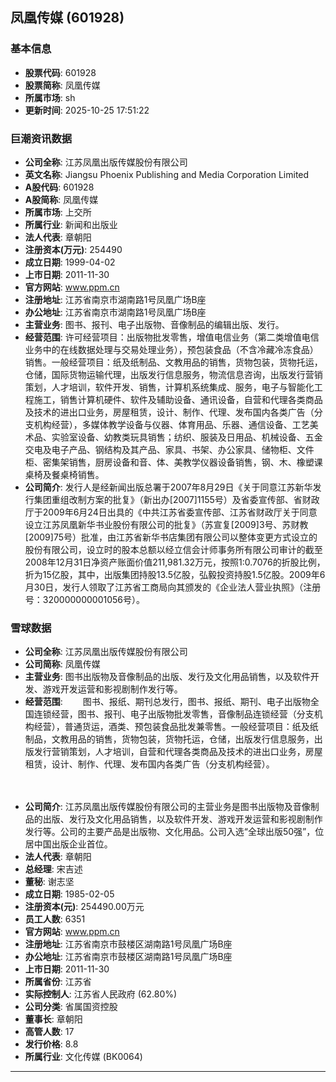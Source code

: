 ## 凤凰传媒 (601928)

### 基本信息

- **股票代码**: 601928
- **股票简称**: 凤凰传媒
- **所属市场**: sh
- **更新时间**: 2025-10-25 17:51:22

### 巨潮资讯数据

- **公司全称**: 江苏凤凰出版传媒股份有限公司
- **英文名称**: Jiangsu Phoenix Publishing and Media Corporation Limited
- **A股代码**: 601928
- **A股简称**: 凤凰传媒
- **所属市场**: 上交所
- **所属行业**: 新闻和出版业
- **法人代表**: 章朝阳
- **注册资本(万元)**: 254490
- **成立日期**: 1999-04-02
- **上市日期**: 2011-11-30
- **官方网站**: www.ppm.cn
- **注册地址**: 江苏省南京市湖南路1号凤凰广场B座
- **办公地址**: 江苏省南京市湖南路1号凤凰广场B座
- **主营业务**: 图书、报刊、电子出版物、音像制品的编辑出版、发行。
- **经营范围**: 许可经营项目：出版物批发零售，增值电信业务（第二类增值电信业务中的在线数据处理与交易处理业务），预包装食品（不含冷藏冷冻食品）销售。一般经营项目：纸及纸制品、文教用品的销售，货物包装，货物托运，仓储，国际货物运输代理，出版发行信息服务，物流信息咨询，出版发行营销策划，人才培训，软件开发、销售，计算机系统集成、服务，电子与智能化工程施工，销售计算机硬件、软件及辅助设备、通讯设备，自营和代理各类商品及技术的进出口业务，房屋租赁，设计、制作、代理、发布国内各类广告（分支机构经营），多媒体教学设备与仪器、体育用品、乐器、通信设备、工艺美术品、实验室设备、幼教类玩具销售；纺织、服装及日用品、机械设备、五金交电及电子产品、钢结构及其产品、家具、书架、办公家具、储物柜、文件柜、密集架销售，厨房设备和音、体、美教学仪器设备销售，钢、木、橡塑课桌椅及餐桌椅销售。
- **公司简介**: 发行人是经新闻出版总署于2007年8月29日《关于同意江苏新华发行集团重组改制方案的批复》（新出办[2007]1155号）及省委宣传部、省财政厅于2009年6月24日出具的《中共江苏省委宣传部、江苏省财政厅关于同意设立江苏凤凰新华书业股份有限公司的批复》（苏宣复[2009]3号、苏财教[2009]75号）批准，由江苏省新华书店集团有限公司以整体变更方式设立的股份有限公司，设立时的股本总额以经立信会计师事务所有限公司审计的截至2008年12月31日净资产账面价值211,981.32万元，按照1:0.7076的折股比例，折为15亿股，其中，出版集团持股13.5亿股，弘毅投资持股1.5亿股。2009年6月30日，发行人领取了江苏省工商局向其颁发的《企业法人营业执照》（注册号：320000000001056号）。

### 雪球数据

- **公司全称**: 江苏凤凰出版传媒股份有限公司
- **公司简称**: 凤凰传媒
- **主营业务**: 图书出版物及音像制品的出版、发行及文化用品销售，以及软件开发、游戏开发运营和影视剧制作发行等。
- **经营范围**: 　　图书、报纸、期刊总发行，图书、报纸、期刊、电子出版物全国连锁经营，图书、报刊、电子出版物批发零售，音像制品连锁经营（分支机构经营），普通货运，酒类、预包装食品批发兼零售。一般经营项目：纸及纸制品，文教用品的销售，货物包装，货物托运，仓储，出版发行信息服务，出版发行营销策划，人才培训，自营和代理各类商品及技术的进出口业务，房屋租赁，设计、制作、代理、发布国内各类广告（分支机构经营）。

　　
- **公司简介**: 江苏凤凰出版传媒股份有限公司的主营业务是图书出版物及音像制品的出版、发行及文化用品销售，以及软件开发、游戏开发运营和影视剧制作发行等。公司的主要产品是出版物、文化用品。公司入选“全球出版50强”，位居中国出版企业首位。
- **法人代表**: 章朝阳
- **总经理**: 宋吉述
- **董秘**: 谢志坚
- **成立日期**: 1985-02-05
- **注册资本(元)**: 254490.00万元
- **员工人数**: 6351
- **官方网站**: www.ppm.cn
- **注册地址**: 江苏省南京市鼓楼区湖南路1号凤凰广场B座
- **办公地址**: 江苏省南京市鼓楼区湖南路1号凤凰广场B座
- **上市日期**: 2011-11-30
- **所属省份**: 江苏省
- **实际控制人**: 江苏省人民政府 (62.80%)
- **公司分类**: 省属国资控股
- **董事长**: 章朝阳
- **高管人数**: 17
- **发行价格**: 8.8
- **所属行业**: 文化传媒 (BK0064)

---